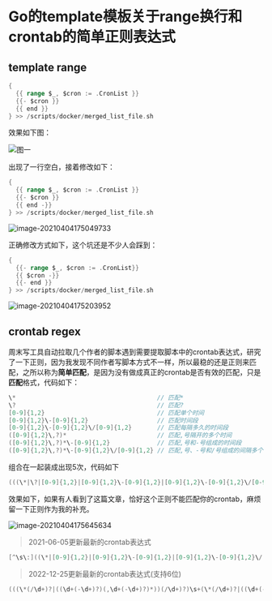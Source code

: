 # Go的template模板关于range换行和crontab的简单正则表达式


<!--more-->

## template range

```go
{
  {{ range $_, $cron := .CronList }}
  {{- $cron }}
  {{ end }}
} >> /scripts/docker/merged_list_file.sh
```

效果如下图：

![](https://pic.yqqy.top/blog/20210404174920.png "图一")

出现了一行空白，接着修改如下：

```go
{
  {{ range $_, $cron := .CronList }}
  {{- $cron }}
  {{ end -}}
} >> /scripts/docker/merged_list_file.sh
```

![image-20210404175049733](https://pic.yqqy.top/blog/20210404175051.png "图2")

正确修改方式如下，这个坑还是不少人会踩到：

```go
{
  {{- range $_, $cron := .CronList}}
  {{ $cron -}}
  {{- end }}
} >> /scripts/docker/merged_list_file.sh
```

![image-20210404175203952](https://pic.yqqy.top/blog/20210404175205.png "图三")

## crontab regex

周末写工具自动拉取几个作者的脚本遇到需要提取脚本中的crontab表达式，研究了一下正则，因为我发现不同作者写脚本方式不一样，所以最稳的还是正则来匹配，之所以称为**简单匹配**，是因为没有做成真正的crontab是否有效的匹配，只是**匹配**格式，代码如下：

```go
\*                                       // 匹配*
\?                                       // 匹配?
[0-9]{1,2}                               // 匹配单个时间
[0-9]{1,2}\-[0-9]{1,2}                   // 匹配时间段
[0-9]{1,2}\-[0-9]{1,2}\/[0-9]{1,2}       // 匹配每隔多久的时间段
([0-9]{1,2}\,?)*                         // 匹配,号隔开的多个时间
([0-9]{1,2}\,?)*\-[0-9]{1,2}             // 匹配,号和-号组成的时间段
([0-9]{1,2}\,?)*\-[0-9]{1,2}\/[0-9]{1,2} // 匹配,号、-号和/号组成的间隔多个时间段
```

组合在一起装成出现5次，代码如下

```go
(((\*|\?|[0-9]{1,2}|[0-9]{1,2}\-[0-9]{1,2}|[0-9]{1,2}\-[0-9]{1,2}\/[0-9]{1,2}|([0-9]{1,2}\,?)*|([0-9]{1,2}\,?)*\-[0-9]{1,2}|([0-9]{1,2}\,?)*\-[0-9]{1,2}\/[0-9]{1,2})+[\s]){5})
```

效果如下，如果有人看到了这篇文章，恰好这个正则不能匹配你的crontab，麻烦留一下正则作为我的补充。

![image-20210404175645634](https://pic.yqqy.top/blog/20210404175647.png "图4")

> 2021-06-05更新最新的crontab表达式

```go
[^\s\:]((\*|[0-9]{1,2}|[0-9]{1,2}\-[0-9]{1,2}|[0-9]{1,2}\-[0-9]{1,2}\/[0-9]{1,2}|([0-9]{1,2}\,?)*|([0-9]{1,2}\,?)*\-[0-9]{1,2}|([0-9]{1,2}\,?)*\-[0-9]{1,2}\/[0-9]{1,2})+[ ]){4}(\*|[0-9]{1,2}|[0-9]{1,2}\-[0-9]{1,2}|[0-9]{1,2}\-[0-9]{1,2}\/[0-9]{1,2}|([0-9]{1,2}\,?)*|([0-9]{1,2}\,?)*\-[0-9]{1,2}|([0-9]{1,2}\,?)*\-[0-9]{1,2}\/[0-9]{1,2})
```

> 2022-12-25更新最新的crontab表达式(支持6位)

```go
(((\*(/\d+)?|((\d+(-\d+)?)(,\d+(-\d+)?)*))(/\d+)?)\s+(\*(/\d+)?|((\d+(-\d+)?)(,\d+(-\d+)?)*))(/\d+)?\s+(\*(/\d+)?|((\d+(-\d+)?)(,\d+(-\d+)?)*))(/\d+)?\s+(\*(/\d+)?|((\d+(-\d+)?)(,\d+(-\d+)?)*))(/\d+)?\s+(\*(/\d+)?|((\d+(-\d+)?)(,\d+(-\d+)?)*))(/\d+)?\s+(\*(/\d+)?|((\d+(-\d+)?)(,\d+(-\d+)?)*))(/\d+)?)
```
